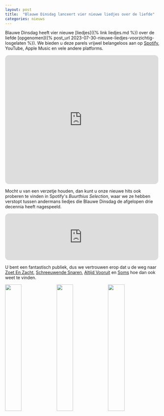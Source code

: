 ```yaml
---
layout: post
title:  "Blauwe Dinsdag lanceert vier nieuwe liedjes over de liefde"
categories: nieuws
---
```

Blauwe Dinsdag heeft vier nieuwe [liedjes]({% link liedjes.md %})  over de liefde [opgenomen]({% post_url 2023-07-30-nieuwe-liedjes-voorzichtig-losgelaten %}).  We bieden u deze parels vrijwel belangeloos aan op [Spotify](https://open.spotify.com/artist/5cyFdTRpQ5A4XsQZfAZ46w?si=6WqShAsqSiWTwX1RP24YHg), YouTube, Apple Music en vele andere platforms. 
<!--more-->
<iframe style="border-radius:12px" src="https://open.spotify.com/embed/artist/5cyFdTRpQ5A4XsQZfAZ46w?utm_source=generator&theme=0" width="99%" height="420" frameBorder="0" allowfullscreen="" allow="autoplay; clipboard-write; encrypted-media; fullscreen; picture-in-picture" loading="lazy"></iframe>

Mocht u van een verzetje houden, dan kunt u onze nieuwe hits ook proberen te vinden in Spotify's _Buurthius Selection_,  waar we ze hebben verstopt tussen andermans liedjes die Blauwe Dinsdag de afgelopen drie decennia heeft nagespeeld.

<iframe style="border-radius:12px" src="https://open.spotify.com/embed/playlist/0C02bum2ANgf2X0NIWf7Ky?utm_source=generator" width="99%" height="152" frameBorder="0" allowfullscreen="" allow="autoplay; clipboard-write; encrypted-media; fullscreen; picture-in-picture" loading="lazy"></iframe>

U bent een fantastisch publiek, dus we vertrouwen erop dat u de weg naar [Zoet En Zacht](https://ditto.fm/zoet-en-zacht), [Schreeuwende Snaren](https://ditto.fm/schreeuwende-snaren), [Altijd Vooruit](https://ditto.fm/altijd-vooruit) en [Soms](https://ditto.fm/soms-blauwe-dinsdag) hoe dan ook weet te vinden.

<p float="left">
  <img src="{% link images/grauwekat_zang.jpg %}" width="32.50%" />
  <img src="{% link images/grauwekat_gitaar.jpg %}" width="32.50%" />
  <img src="{% link images/grauwekat_drums2.jpg %}" width="32.50%" />
</p>  



